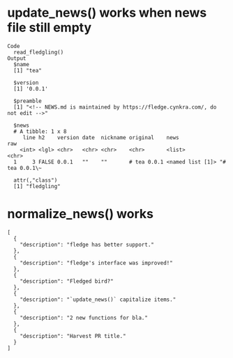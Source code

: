 # update_news() works when news file still empty

    Code
      read_fledgling()
    Output
      $name
      [1] "tea"
      
      $version
      [1] '0.0.1'
      
      $preamble
      [1] "<!-- NEWS.md is maintained by https://fledge.cynkra.com/, do not edit -->"
      
      $news
      # A tibble: 1 x 8
         line h2    version date  nickname original    news             raw           
        <int> <lgl> <chr>   <chr> <chr>    <chr>       <list>           <chr>         
      1     3 FALSE 0.0.1   ""    ""       # tea 0.0.1 <named list [1]> "# tea 0.0.1\~
      
      attr(,"class")
      [1] "fledgling"

# normalize_news() works

    [
      {
        "description": "fledge has better support."
      },
      {
        "description": "fledge's interface was improved!"
      },
      {
        "description": "Fledged bird?"
      },
      {
        "description": "`update_news()` capitalize items."
      },
      {
        "description": "2 new functions for bla."
      },
      {
        "description": "Harvest PR title."
      }
    ] 

